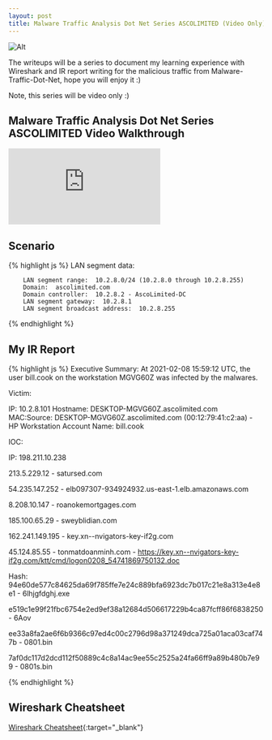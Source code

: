 ```yaml
---
layout: post
title: Malware Traffic Analysis Dot Net Series ASCOLIMITED (Video Only)
---
```

![Alt](https://bohansec.com/assets/malware-traffic-dot-net-1/cover.png "Malware Traffic Analysis Dot Net")

The writeups will be a series to document my learning experience with Wireshark and IR report writing for the malicious traffic from Malware-Traffic-Dot-Net, hope you will enjoy it :)

Note, this series will be video only :)


## Malware Traffic Analysis Dot Net Series ASCOLIMITED Video Walkthrough 

<div class="youtube-wrapper">
    <iframe 
            src="https://www.youtube.com/embed/eYhPQr1oZko"
            frameborder="0"
            allow="autoplay; encrypted-media"
            allowfullscreen></iframe>
</div>

## Scenario

{% highlight js %}
    LAN segment data:

        LAN segment range:  10.2.8.0/24 (10.2.8.0 through 10.2.8.255)
        Domain:  ascolimited.com
        Domain controller:  10.2.8.2 - AscoLimited-DC
        LAN segment gateway:  10.2.8.1
        LAN segment broadcast address:  10.2.8.255
{% endhighlight %}


## My IR Report

{% highlight js %}
Executive Summary:
At 2021-02-08 15:59:12 UTC, the user bill.cook on the workstation MGVG60Z was infected by the malwares.


Victim:

IP: 10.2.8.101
Hostname: DESKTOP-MGVG60Z.ascolimited.com
MAC:Source: DESKTOP-MGVG60Z.ascolimited.com (00:12:79:41:c2:aa) - HP Workstation
Account Name: bill.cook
    

IOC:

IP:
198.211.10.238

213.5.229.12 - satursed.com

54.235.147.252 - elb097307-934924932.us-east-1.elb.amazonaws.com

8.208.10.147 - roanokemortgages.com

185.100.65.29 - sweyblidian.com

162.241.149.195 - key.xn--nvigators-key-if2g.com

45.124.85.55 - tonmatdoanminh.com
	- https://key.xn--nvigators-key-if2g.com/ktt/cmd/logon0208_54741869750132.doc

Hash:
94e60de577c84625da69f785ffe7e24c889bfa6923dc7b017c21e8a313e4e8e1 - 6lhjgfdghj.exe

e519c1e99f21fbc6754e2ed9ef38a12684d506617229b4ca87fcff86f6838250 - 6Aov

ee33a8fa2ae6f6b9366c97ed4c00c2796d98a371249dca725a01aca03caf747b - 0801.bin

7af0dc117d2dcd112f50889c4c8a14ac9ee55c2525a24fa66ff9a89b480b7e99 - 0801s.bin


{% endhighlight %}

## Wireshark Cheatsheet

[Wireshark Cheatsheet](https://packetlife.net/media/library/13/Wireshark_Display_Filters.pdf){:target="_blank"}